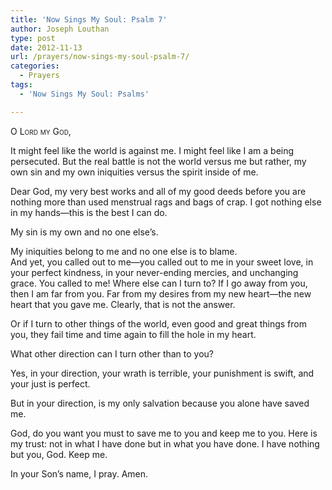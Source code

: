 ```yaml
---
title: 'Now Sings My Soul: Psalm 7'
author: Joseph Louthan
type: post
date: 2012-11-13
url: /prayers/now-sings-my-soul-psalm-7/
categories:
  - Prayers
tags:
  - 'Now Sings My Soul: Psalms'

---
```

<div style="font-variant: small-caps;">
  O Lord my God,
</div>

It might feel like the world is against me. I might feel like I am a being persecuted. But the real battle is not the world versus me but rather, my own sin and my own iniquities versus the spirit inside of me.

Dear God, my very best works and all of my good deeds before you are nothing more than used menstrual rags and bags of crap. I got nothing else in my hands—this is the best I can do.

My sin is my own and no one else’s.

My iniquities belong to me and no one else is to blame.  
And yet, you called out to me—you called out to me in your sweet love, in your perfect kindness, in your never-ending mercies, and unchanging grace. You called to me!
Where else can I turn to? If I go away from you, then I am far from you. Far from my desires from my new heart—the new heart that you gave me. Clearly, that is not the answer.

Or if I turn to other things of the world, even good and great things from you, they fail time and time again to fill the hole in my heart.

What other direction can I turn other than to you?

Yes, in your direction, your wrath is terrible, your punishment is swift, and your just is perfect.

But in your direction, is my only salvation because you alone have saved me.

God, do you want you must to save me to you and keep me to you. Here is my trust: not in what I have done but in what you have done.
I have nothing but you, God. Keep me.

In your Son’s name, I pray.
Amen.